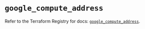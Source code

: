 # `google_compute_address`

Refer to the Terraform Registry for docs: [`google_compute_address`](https://registry.terraform.io/providers/hashicorp/google/5.14.0/docs/resources/compute_address).
